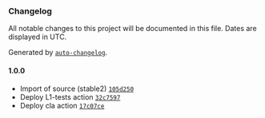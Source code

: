 ### Changelog

All notable changes to this project will be documented in this file. Dates are displayed in UTC.

Generated by [`auto-changelog`](https://github.com/CookPete/auto-changelog).

#### 1.0.0

- Import of source (stable2) [`105d250`](https://github.com/rdkcentral/xdns/commit/105d25021a512f6bc7a4b2ca3cde1443a9c73b4e)
- Deploy L1-tests action [`32c7597`](https://github.com/rdkcentral/xdns/commit/32c7597513eb641659a949863f564291e6750485)
- Deploy cla action [`17c07ce`](https://github.com/rdkcentral/xdns/commit/17c07ce8a62056c3491d21411131381b947ef45e)
